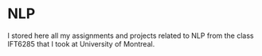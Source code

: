# NLP

I stored here all my assignments and projects related to NLP from the class IFT6285 
that I took at University of Montreal.

